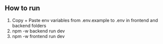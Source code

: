 ## How to run
1. Copy + Paste env variables from .env.example to .env in frontend and backend folders
2. npm -w backend run dev
3. npm -w frontend run dev